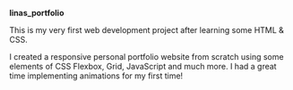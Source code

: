 **linas_portfolio**

This is my very first web development project after learning some HTML & CSS. 

I created a responsive personal portfolio website from scratch using some elements of CSS Flexbox, Grid, JavaScript and much more. I had a great time implementing animations for my first time!
